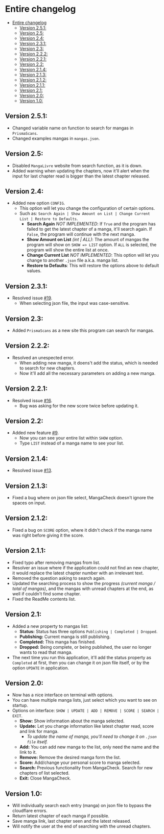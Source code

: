 # Entire changelog
- [Entire changelog](#entire-changelog)
  - [Version 2.5.1:](#version-251)
  - [Version 2.5:](#version-25)
  - [Version 2.4:](#version-24)
  - [Version 2.3.1:](#version-231)
  - [Version 2.3:](#version-23)
  - [Version 2.2.2:](#version-222)
  - [Version 2.2.1:](#version-221)
  - [Version 2.2:](#version-22)
  - [Version 2.1.4:](#version-214)
  - [Version 2.1.3:](#version-213)
  - [Version 2.1.2:](#version-212)
  - [Version 2.1.1:](#version-211)
  - [Version 2.1:](#version-21)
  - [Version 2.0:](#version-20)
  - [Version 1.0:](#version-10)

## Version 2.5.1:
- Changed variable name on function to search for mangas in `PrismaScans`.
- Changed examples mangas in `mangas.json`.
## Version 2.5:
- Disabled `MangaLivre` website from search function, as it is down.
- Added warning when updating the chapters, now it'll alert when the input for last chapter read is bigger than the latest chapter released.
## Version 2.4:
- Added new option `CONFIG`.
  - This option will let you change the configuration of certain options.
  - Such as: `Search Again | Show Amount on List | Change Current List | Restore to Defaults`.
    - **Search Again** *NOT IMPLEMENTED*: If `True` and the program has failed to get the latest chapter of a manga, it'll search again. If `False`, the program will continue with the next manga.
    - **Show Amount on List** *(int | ALL)*: The amount of mangas the program will show on `SHOW => LIST` option. If `ALL` is selected, the program will show the entire list at once.
    - **Change Current List** *NOT IMPLEMENTED*: This option will let you change to another `.json` file a.k.a. manga list.
    - **Restore to Defaults**: This will restore the options above to default values.
## Version 2.3.1:
- Resolved issue [#19](https://github.com/SrAranha/MangaCheck/issues/19).
  - When selecting json file, the input was case-sensitive.
## Version 2.3:
- Added `PrismaScans` as a new site this program can search for mangas.
## Version 2.2.2:
- Resolved an unespected error.
  - When adding new manga, it doens't add the status, which is needed to search for new chapters.
  - Now it'll add all the necessary parameters on adding a new manga.
## Version 2.2.1:
- Resolved issue [#16](https://github.com/SrAranha/MangaCheck/issues/16).
  - Bug was asking for the new score twice before updating it.
## Version 2.2:
- Added new feature [#9](https://github.com/SrAranha/MangaCheck/issues/9).
  - Now you can see your entire list within `SHOW` option.
  - Type `LIST` instead of a manga name to see your list.
## Version 2.1.4:
- Resolved issue [#13](https://github.com/SrAranha/MangaCheck/issues/13).
## Version 2.1.3:
- Fixed a bug where on json file select, MangaCheck doesn't ignore the spaces on input.
## Version 2.1.2:
- Fixed a bug on `SCORE` option, where it didn't check if the manga name was right before giving it the score.
## Version 2.1.1:
- Fixed typo after removing mangas from list.
- Resolver an issue where if the application could not find an new chapter, it would replace the latest chapter number with an irrelevant text.
- Removed the question asking to search again.
- Updated the searching process to show the progress *(current manga / total of mangas)*, and the mangas with unread chapters at the end, as well if couldn't find some chapter.
- Fixed the ReadMe contents list.
## Version 2.1:
- Added a new property to mangas list:
  - **Status:** Status has three options `Publishing | Completed | Dropped`.
  - **Publishing:** Current manga is still publishing.
  - **Completed:** This manga has finished.
  - **Dropped:** Being complete, or being published, the user no longer wants to read that manga.
- The next time you run this application, it'll add the status property as `Completed` at first, then you can change it on json file itself, or by the option `UPDATE` in application.
## Version 2.0:
- Now has a nice interface on terminal with options.
- You can have multiple manga lists, just select which you want to see on startup. 
- Options on interface: `SHOW | UPDATE | ADD | REMOVE | SCORE | SEARCH | EXIT`.
  - **Show:** Show information about the manga selected.
  - **Update:** Let you change information like latest chapter read, score and link for manga.
    - *To update the name of manga, you'll need to change it on `.json file` itself.*
  - **Add:** You can add new manga to the list, only need the name and the link to it.
  - **Remove:** Remove the desired manga form the list.
  - **Score:** Add/change your personal score to manga selected.
  - **Search:** Previous functionality from MangaCheck. Search for new chapters of list selected.
  - **Exit:** Close MangaCheck.

## Version 1.0:
- Will individually search each entry (manga) on json file to bypass the cloudflare errors.
- Return latest chapter of each manga if possible.
- Save manga link, last chapter seen and the latest released.
- Will notify the user at the end of searching with the unread chapters.
